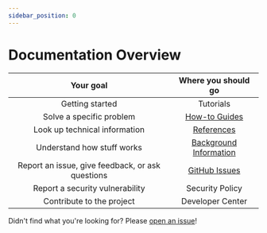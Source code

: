 ```yaml
---
sidebar_position: 0
---
```


# Documentation Overview

| Your goal | Where you should go |
| :---: | :---: |
| Getting started | Tutorials |
| Solve a specific problem | [How-to Guides](/docs/category/how-to-guides/) |
| Look up technical information | [References](/docs/category/references/) |
| Understand how stuff works | [Background Information](/docs/category/background-information/) |
| Report an issue, give feedback, or ask questions | [GitHub Issues](https://github.com/evo-lua/evo-lua.github.io/issues) |
| Report a security vulnerability | Security Policy |
| Contribute to the project | Developer Center |

Didn't find what you're looking for? Please [open an issue](https://github.com/evo-lua/evo-lua.github.io/issues/new)!
